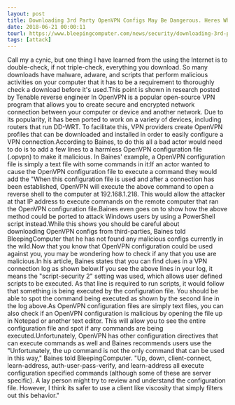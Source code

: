```yaml
---
layout: post
title: Downloading 3rd Party OpenVPN Configs May Be Dangerous. Heres Why.
date: 2018-06-21 00:00:11
tourl: https://www.bleepingcomputer.com/news/security/downloading-3rd-party-openvpn-configs-may-be-dangerous-here-s-why/
tags: [attack]
---
```

Call my a cynic, but one thing I have learned from the using the Internet is to double-check, if not triple-check, everything you download. So many downloads have malware, adware, and scripts that perform malicious activities on your computer that it has to be a requirement to thoroughly check a download before it's used.This point is shown in research posted by Tenable reverse engineer In OpenVPN is a popular open-source VPN program that allows you to create secure and encrypted network connection between your computer or device and another network. Due to its popularity, it has been ported to work on a variety of devices, including routers that run DD-WRT. To facilitate this, VPN providers create OpenVPN profiles that can be downloaded and installed in order to easily configure a VPN connection.According to Baines, to do this all a bad actor would need to do is to add a few lines to a harmless OpenVPN configuration file (.opvpn) to make it malicious. In Baines' example, a OpenVPN configuration file is simply a text file with some commands in it:If an actor wanted to cause the OpenVPN configuration file to execute a command they would add the "When this configuration file is used and after a connection has been established, OpenVPN will execute the above command to open a reverse shell to the computer at 192.168.1.218. This would allow the attacker at that IP address to execute commands on the remote computer that ran the OpenVPN configuration file.Baines even goes on to show how the above method could be ported to attack Windows users by using a PowerShell script instead.While this shows you should be careful about downloading OpenVPN configs from third-parties, Baines told BleepingComputer that he has not found any malicious configs currently in the wild.Now that you know that OpenVPN configuration could be used against you, you may be wondering how to check if any that you use are malicious.In his article, Baines states that you can find clues in a VPN connection log as shown below.If you see the above lines in your log, it means the "script-security 2" setting was used, which allows user defined scripts to be executed. As that line is required to run scripts, it would follow that something is being executed by the configuration file. You should be able to spot the command being executed as shown by the second line in the log above.As OpenVPN configuration files are simply text files, you can also check if an OpenVPN configuration is malicious by opening the file up in Notepad or another text editor. This will allow you to see the entire configuration file and spot if any commands are being executed.Unfortunately, OpenVPN has other configuration directives that can execute commands as well and Baines recommends users use the "Unfortunately, the up command is not the only command that can be used in this way," Baines told BleepingComputer. "Up, down, client-connect, learn-address, auth-user-pass-verify, and learn-address all execute configuration specified commands (although some of these are server specific). A lay person might try to review and understand the configuration file. However, I think its safer to use a client like viscosity that simply filters out this behavior."